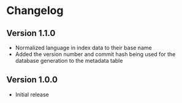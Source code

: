 # Changelog

## Version 1.1.0

- Normalized language in index data to their base name
- Added the version number and commit hash being used for the database generation to the metadata table

## Version 1.0.0

- Initial release
